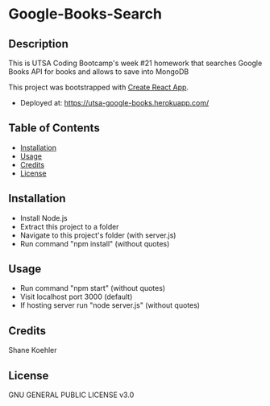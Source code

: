 # Google-Books-Search

## Description

This is UTSA Coding Bootcamp's week #21 homework that searches Google Books API for books and allows to save into MongoDB

This project was bootstrapped with [Create React App](https://github.com/facebook/create-react-app).

- Deployed at: https://utsa-google-books.herokuapp.com/

## Table of Contents

* [Installation](#installation)
* [Usage](#usage)
* [Credits](#credits)
* [License](#license)

## Installation

- Install Node.js
- Extract this project to a folder
- Navigate to this project's folder (with server.js)
- Run command "npm install" (without quotes)

## Usage

- Run command "npm start" (without quotes)
- Visit localhost port 3000 (default)
- If hosting server run "node server.js" (without quotes)

## Credits

Shane Koehler

## License

GNU GENERAL PUBLIC LICENSE v3.0
